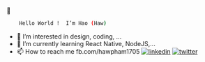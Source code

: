  👋 
```bash 
    Hello World !  I’m Hao (Haw)
```
- 👀 I’m interested in design, coding, ...
- 🌱 I’m currently learning React Native, NodeJS,... 
- 📫 How to reach me fb.com/hawpham1705
[![linkedin](https://img.shields.io/badge/linkedin-0A66C2?style=for-the-badge&logo=linkedin&logoColor=white)](https://www.linkedin.com/hawpham1705)
[![twitter](https://img.shields.io/badge/twitter-1DA1F2?style=for-the-badge&logo=twitter&logoColor=white)](https://twitter.com/)
